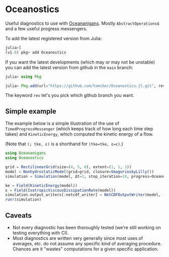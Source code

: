 # Oceanostics

Useful diagnostics to use with [Oceananigans](https://github.com/CliMA/Oceananigans.jl). Mostly `AbstractOperations`s and a few useful progress messengers.

To add the latest registered version from Julia:
```julia
julia>]
(v1.6) pkg> add Oceanostics
```

If you want the latest developments (which may or may not be unstable) you can add the latest version from github in the `main` branch:

```julia
julia> using Pkg

julia> Pkg.add(url="https://github.com/tomchor/Oceanostics.jl.git", rev="main")
```
The keyword `rev` let's you pick which github branch you want.


## Simple example

The example below is a simple illustration of the use of `TimedProgressMessenger` (which keeps track
of how long each time step takes) and `KineticEnergy`, which computed the kinetic energy of a flow.

(Note that `(; tke, ε)` is a shorthand for `(tke=tke, ε=ε)`.)

```julia
using Oceananigans
using Oceanostics

grid = RectilinearGrid(size=(4, 5, 6), extent=(1, 1, 1))
model = NonhydrostaticModel(grid=grid, closure=SmagorinskyLilly())
simulation = Simulation(model, Δt=1, stop_iteration=10, progress=Oceanostics.TimedProgressMessenger(; LES=false))

ke = Field(KineticEnergy(model))
ε = Field(IsotropicViscousDissipationRate(model))
simulation.output_writers[:netcdf_writer] = NetCDFOutputWriter(model, (; ke, ε), filepath="out.nc", schedule=TimeInterval(2))
run!(simulation)
```

## Caveats

- Not every diagnostic has been thoroughly tested (we're still working on testing everything with CI).
- Most diagnostics are written very generally since most uses of averages, etc. do not assume any
  specific kind of averaging procedure. Chances are it "wastes" computations for a given specific application.


<!-- ## Notes on notation and usage

For now I'm assuming that lowercase variables are pertubations around a mean and uppercase
variables are the mean (any kind of mean or even background fields). So, for example,
kinetic energy is calculated as (the following is a pseudo-code):

```julia
ke(u, v, w) = 1/2*(u^2 + v^2 + w^2)
```

And it is up to the user to make sure that the function is called with the perturbations
(to actually get turbulent kinetic energy), or the full velocity fields if the desired
output is total kinetic energy. So for turbulent kinetic energy one might call the
function as

```julia
U = Field(Average(model.velocities.u, dims=(1, 2)))
V = Field(Average(model.velocities.v, dims=(1, 2)))
TKE = ke(model.velocities.u-U, model.velocities.v-V, model.velocities.w)
```
-->
